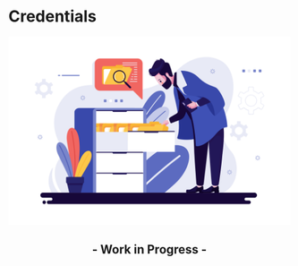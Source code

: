 # Credentials

![Work in progress](https://github.com/bennymeg/Butter.MAS.AnimatorWiki/raw/master/resources/general/searching.svg?sanitize=true "Work in progress")

<h2 align=center>- Work in Progress -</h2>